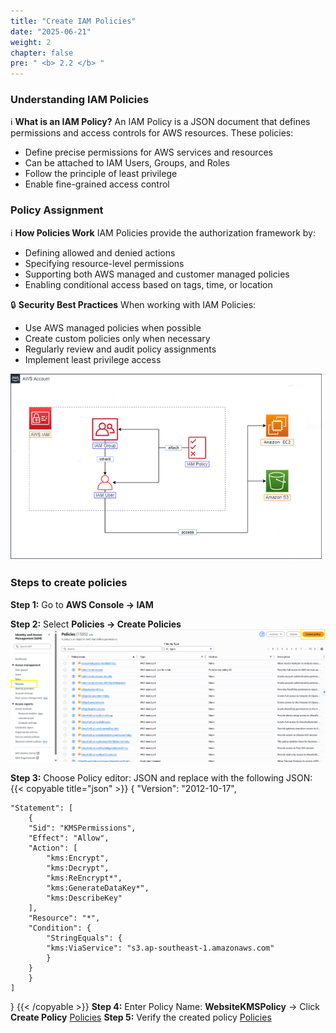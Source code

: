 ```yaml
---
title: "Create IAM Policies"
date: "2025-06-21"
weight: 2
chapter: false
pre: " <b> 2.2 </b> "
---
```


### Understanding IAM Policies

ℹ️ **What is an IAM Policy?** An IAM Policy is a JSON document that defines permissions and access controls for AWS resources. These policies:

- Define precise permissions for AWS services and resources
- Can be attached to IAM Users, Groups, and Roles
- Follow the principle of least privilege
- Enable fine-grained access control

### Policy Assignment

ℹ️ **How Policies Work** IAM Policies provide the authorization framework by:

- Defining allowed and denied actions
- Specifying resource-level permissions
- Supporting both AWS managed and customer managed policies
- Enabling conditional access based on tags, time, or location

🔒 **Security Best Practices** When working with IAM Policies:

- Use AWS managed policies when possible
- Create custom policies only when necessary
- Regularly review and audit policy assignments
- Implement least privilege access

![VPC](/images/2.prerequisite/2.2/1.png)

### Steps to create policies

**Step 1:** Go to **AWS Console -> IAM**

**Step 2:** Select **Policies -> Create Policies**
![VPC](/images/2.prerequisite/2.2/2.png)

**Step 3:** Choose Policy editor: JSON and replace with the following JSON:
{{< copyable title="json" >}}
{
"Version": "2012-10-17",

    "Statement": [
        {
        "Sid": "KMSPermissions",
        "Effect": "Allow",
        "Action": [
            "kms:Encrypt",
            "kms:Decrypt",
            "kms:ReEncrypt*",
            "kms:GenerateDataKey*",
            "kms:DescribeKey"
        ],
        "Resource": "*",
        "Condition": {
            "StringEquals": {
            "kms:ViaService": "s3.ap-southeast-1.amazonaws.com"
            }
        }
        }
    ]

}
{{< /copyable >}}
**Step 4:** Enter Policy Name: **WebsiteKMSPolicy** → Click **Create Policy**
[Policies](https:///images/2.prerequisite/2.2/3.png)
**Step 5:** Verify the created policy
[Policies](https:///images/2.prerequisite/2.2/4.png)

